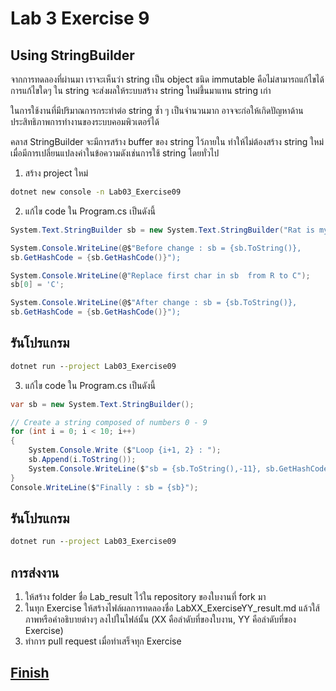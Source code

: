 # Lab 3 Exercise 9

## Using StringBuilder
จากการทดลองที่ผ่านมา เราจะเห็นว่า string เป็น object ชนิด immutable คือไม่สามารถแก้ไขได้ การแก้ไขใดๆ ใน string จะส่งผลให้ระบบสร้าง string ใหม่ขึ้นมาแทน string เก่า

ในการใช้งานที่มีปริมาณการกระทำต่อ string ซ้ำ ๆ เป็นจำนวนมาก อาจจะก่อให้เกิดปัญหาด้านประสิทธิภาพการทำงานของระบบคอมพิวเตอร์ได้

คลาส StringBuilder จะมีการสร้าง buffer ของ string ไว้ภายใน ทำให้ไม่ต้องสร้าง string ใหม่เมื่อมีการเปลี่ยนแปลงค่าในข้อความดังเช่นการใช้ string โดยทั่วไป
 
1. สร้าง project ใหม่

```cmd
dotnet new console -n Lab03_Exercise09
```

2. แก้ไข code ใน Program.cs เป็นดังนี้

```cs
System.Text.StringBuilder sb = new System.Text.StringBuilder("Rat is my favorite animal.");

System.Console.WriteLine(@$"Before change : sb = {sb.ToString()}, 
sb.GetHashCode = {sb.GetHashCode()}");

System.Console.WriteLine(@"Replace first char in sb  from R to C");
sb[0] = 'C';

System.Console.WriteLine(@$"After change : sb = {sb.ToString()}, 
sb.GetHashCode = {sb.GetHashCode()}");
```

## รันโปรแกรม

```cmd
dotnet run --project Lab03_Exercise09
```

3. แก้ไข code ใน Program.cs เป็นดังนี้

```cs
var sb = new System.Text.StringBuilder();

// Create a string composed of numbers 0 - 9
for (int i = 0; i < 10; i++)
{
    System.Console.Write ($"Loop {i+1, 2} : ");
    sb.Append(i.ToString());
    System.Console.WriteLine($"sb = {sb.ToString(),-11}, sb.GetHashCode() = {sb.GetHashCode()}");
}
Console.WriteLine($"Finally : sb = {sb}");  
```

## รันโปรแกรม

```cmd
dotnet run --project Lab03_Exercise09
```



## การส่งงาน

1. ให้สร้าง folder ชื่อ Lab_result ไว้ใน repository ของใบงานที่ fork มา
2. ในทุก Exercise ให้สร้างไฟล์ผลการทดลองชื่อ LabXX_ExerciseYY_result.md แล้วใส้ภาพหรือคำอธิบายต่างๆ ลงไปในไฟล์นั้น (XX คือลำดับที่ของใบงาน, YY คือลำดับที่ของ Exercise)
3. ทำการ pull request เมื่อทำเสร็จทุก Exercise

## [Finish](./11.Lab03_Exercise09.md)